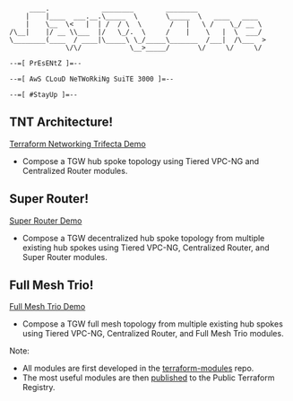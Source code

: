 ```
     ____.             ________        ________
    |    |____  ___.__.\_____  \       \_____  \   ____   ____
    |    \__  \<   |  | /  / \  \       /   |   \ /    \_/ __ \
/\__|    |/ __ \\___  |/   \_/.  \     /    |    \   |  \  ___/
\________(____  / ____|\_____\ \_/_____\_______  /___|  /\___  >
              \/\/            \__>_____/       \/     \/     \/

--=[ PrEsENtZ ]=--

--=[ AwS CLouD NeTWoRkiNg SuiTE 3000 ]=--

--=[ #StayUp ]=--
```

## TNT Architecture!
[Terraform Networking Trifecta Demo](https://github.com/JudeQuintana/terraform-main/tree/main/networking_trifecta_demo)
 - Compose a TGW hub spoke topology using Tiered VPC-NG and Centralized Router modules.

## Super Router!
[Super Router Demo](https://github.com/JudeQuintana/terraform-main/tree/main/super_router_demo)
 - Compose a TGW decentralized hub spoke topology from multiple existing hub spokes using Tiered VPC-NG, Centralized Router, and Super Router modules.

## Full Mesh Trio!
[Full Mesh Trio Demo](https://github.com/JudeQuintana/terraform-main/tree/main/full_mesh_trio_demo)
 - Compose a TGW full mesh topology from multiple existing hub spokes using Tiered VPC-NG, Centralized Router, and Full Mesh Trio modules.


Note:
 - All modules are first developed in the [terraform-modules](https://github.com/JudeQuintana/terraform-modules) repo.
 - The most useful modules are then [published](https://registry.terraform.io/namespaces/JudeQuintana) to the Public Terraform Registry.
